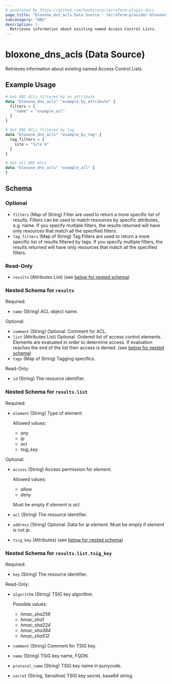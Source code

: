 ```yaml
---
# generated by https://github.com/hashicorp/terraform-plugin-docs
page_title: "bloxone_dns_acls Data Source - terraform-provider-bloxone"
subcategory: "DNS"
description: |-
  Retrieves information about existing named Access Control Lists.
---
```


# bloxone_dns_acls (Data Source)

Retrieves information about existing named Access Control Lists.

## Example Usage

```terraform
# Get DNS ACLs filtered by an attribute
data "bloxone_dns_acls" "example_by_attribute" {
  filters = {
    "name" = "example_acl"
  }
}

# Get DNS ACLs filtered by tag
data "bloxone_dns_acls" "example_by_tag" {
  tag_filters = {
    site = "Site A"
  }
}

# Get all DNS ACLs
data "bloxone_dns_acls" "example_all" {
}
```

<!-- schema generated by tfplugindocs -->
## Schema

### Optional

- `filters` (Map of String) Filter are used to return a more specific list of results. Filters can be used to match resources by specific attributes, e.g. name. If you specify multiple filters, the results returned will have only resources that match all the specified filters.
- `tag_filters` (Map of String) Tag Filters are used to return a more specific list of results filtered by tags. If you specify multiple filters, the results returned will have only resources that match all the specified filters.

### Read-Only

- `results` (Attributes List) (see [below for nested schema](#nestedatt--results))

<a id="nestedatt--results"></a>
### Nested Schema for `results`

Required:

- `name` (String) ACL object name.

Optional:

- `comment` (String) Optional. Comment for ACL.
- `list` (Attributes List) Optional. Ordered list of access control elements.  Elements are evaluated in order to determine access. If evaluation reaches the end of the list then access is denied. (see [below for nested schema](#nestedatt--results--list))
- `tags` (Map of String) Tagging specifics.

Read-Only:

- `id` (String) The resource identifier.

<a id="nestedatt--results--list"></a>
### Nested Schema for `results.list`

Required:

- `element` (String) Type of element.

  Allowed values:
  * _any_
  * _ip_
  * _acl_
  * _tsig_key_

Optional:

- `access` (String) Access permission for _element_.

  Allowed values:
  * _allow_
  * _deny_

  Must be empty if _element_ is _acl_.
- `acl` (String) The resource identifier.
- `address` (String) Optional. Data for _ip_ _element_.  Must be empty if _element_ is not _ip_.
- `tsig_key` (Attributes) (see [below for nested schema](#nestedatt--results--list--tsig_key))

<a id="nestedatt--results--list--tsig_key"></a>
### Nested Schema for `results.list.tsig_key`

Required:

- `key` (String) The resource identifier.

Read-Only:

- `algorithm` (String) TSIG key algorithm.

  Possible values:
  * _hmac_sha256_
  * _hmac_sha1_
  * _hmac_sha224_
  * _hmac_sha384_
  * _hmac_sha512_
- `comment` (String) Comment for TSIG key.
- `name` (String) TSIG key name, FQDN.
- `protocol_name` (String) TSIG key name in punycode.
- `secret` (String, Sensitive) TSIG key secret, base64 string.
